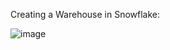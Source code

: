 Creating a Warehouse in Snowflake: 

![image](https://github.com/user-attachments/assets/0c54eea6-d99d-495d-9bbd-ae6d5ef3c00c)
